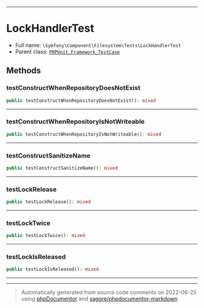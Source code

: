 ***

# LockHandlerTest





* Full name: `\Symfony\Component\Filesystem\Tests\LockHandlerTest`
* Parent class: [`PHPUnit_Framework_TestCase`](../../../../PHPUnit_Framework_TestCase.md)




## Methods


### testConstructWhenRepositoryDoesNotExist



```php
public testConstructWhenRepositoryDoesNotExist(): mixed
```











***

### testConstructWhenRepositoryIsNotWriteable



```php
public testConstructWhenRepositoryIsNotWriteable(): mixed
```











***

### testConstructSanitizeName



```php
public testConstructSanitizeName(): mixed
```











***

### testLockRelease



```php
public testLockRelease(): mixed
```











***

### testLockTwice



```php
public testLockTwice(): mixed
```











***

### testLockIsReleased



```php
public testLockIsReleased(): mixed
```











***


***
> Automatically generated from source code comments on 2022-06-25 using [phpDocumentor](http://www.phpdoc.org/) and [saggre/phpdocumentor-markdown](https://github.com/Saggre/phpDocumentor-markdown)
